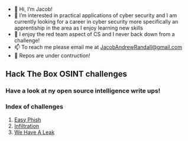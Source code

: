 - 👋 Hi, I’m Jacob!
- 👀 I’m interested in practical applications of cyber security and I am currently looking for a career in cyber security more specifically an apprentiship in the area as I enjoy learning new skills
- 💞️ I enjoy the red team aspect of CS and I never back down from a challenge!
- 📫 To reach me please email me at JacobAndrewRandall@gmail.com
- 🔨 Repos are under contruction!

## Hack The Box OSINT challenges
### Have a look at ny open source intelligence write ups!

### Index of challenges
1. [Easy Phish](https://github.com/JacobAndrewRandall/HTB-OSINT/tree/main/HTB-OSINT/docs/EasyPish)
2. [Infiltration](docs/Infiltration/)
3. [We Have A Leak](docs/WeHaveALeak/)


<!---
JacobAndrewRandall/JacobAndrewRandall is a ✨ special ✨ repository because its `README.md` (this file) appears on your GitHub profile.
You can click the Preview link to take a look at your changes.
--->
